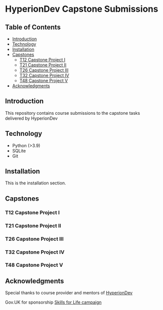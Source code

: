 # HyperionDev Capstone Submissions

## Table of Contents
- [Introduction](#introduction)
- [Technology](#technology)
- [Installation](#installation)
- [Capstones](#capstones)
  - [T12 Capstone Project I](#t12-capstone-project-i)
  - [T21 Capstone Project II](#t21-capstone-project-ii)
  - [T26 Capstone Project III](#t26-capstone-project-iii)
  - [T32 Capstone Project IV](#t32-capstone-project-iv)
  - [T48 Capstone Project V](#t48-capstone-project-v)
- [Acknowledgments](#acknowledgments)

## Introduction
This repository contains course submissions to the capstone tasks delivered by HyperionDev

## Technology
* Python (>3.9)
* SQLite
* Git

## Installation
This is the installation section.


## Capstones


### T12 Capstone Project I


### T21 Capstone Project II


### T26 Capstone Project III


### T32 Capstone Project IV


### T48 Capstone Project V


## Acknowledgments

Special thanks to course provider and mentors of [HyperionDev](https://www.hyperiondev.com/)

Gov.UK for sponsorship [Skills for Life campaign](https://skillsforlife.campaign.gov.uk/)


<!-- Links -->
[T12_CP_I]: https://github.com/ehmtang/hyperionDev_Capstones/blob/main/T12/finance_calculators.py
[T21_CP_II]: https://github.com/ehmtang/hyperionDev_Capstones/blob/main/T21/task_manager.py
[T26_CP_III]: https://github.com/ehmtang/hyperionDev_Capstones/blob/main/T26/task_manager.py
[T32_CP_IV]: https://github.com/ehmtang/hyperionDev_Capstones/blob/main/T32/inventory_task.py
[T48_CP_V]: https://github.com/ehmtang/hyperionDev_Capstones/blob/main/T48/ebookstore_program.py


<!-- Images -->
[signup-img]: https://raw.githubusercontent.com/phalado/final-capstone/develop/public/contents/signup-print.png

